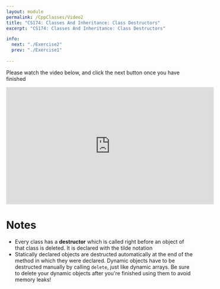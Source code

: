 ```yaml
---
layout: module
permalink: /CppClasses/Video2
title: "CS174: Classes And Inheritance: Class Destructors"
excerpt: "CS174: Classes And Inheritance: Class Destructors"

info:
  next: "./Exercise2"
  prev: "./Exercise1"
  
---
```


Please watch the video below, and click the next button once you have finished

<iframe width="560" height="315" src="https://www.youtube.com/embed/jhwpyssd46U" frameborder="0" allow="accelerometer; autoplay; clipboard-write; encrypted-media; gyroscope; picture-in-picture" allowfullscreen></iframe>

<h1>Notes</h1>
<ul>
<li>Every class has a <b>destructor</b> which is called right before an object of that class is deleted.  It is declared with the tilde notation</li>
<li>Statically declared objects are destructed automatically at the end of the method in which they were declared.  Dynamic objects have to be destructed manually by calling <code>delete</code>, just like dynamic arrays.  Be sure to delete your dynamic objects after you're finished using them to avoid memory leaks!</li>
</ul>